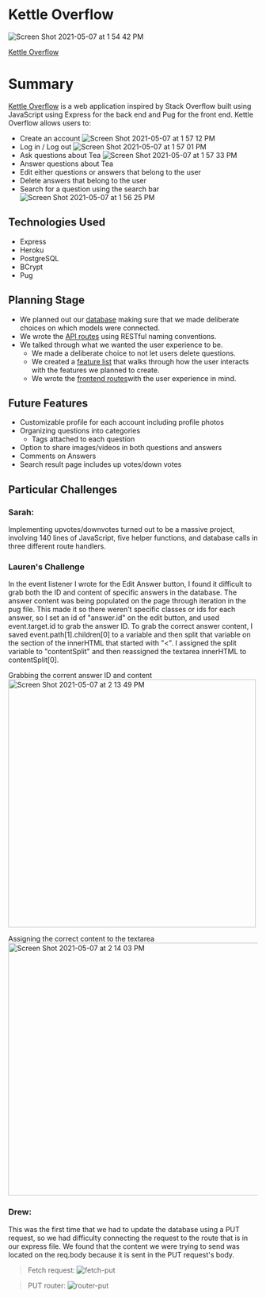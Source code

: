 # Kettle Overflow


![Screen Shot 2021-05-07 at 1 54 42 PM](https://user-images.githubusercontent.com/75630072/117512956-80984880-af45-11eb-856f-fa2380f842ed.png)

 [Kettle Overflow](https://kettle-overflow.herokuapp.com/)

# Summary

[Kettle Overflow](https://kettle-overflow.herokuapp.com/) is a web application inspired by Stack Overflow built using JavaScript using Express for the back end and Pug for the front end. Kettle Overflow allows users to:
-   Create an account
![Screen Shot 2021-05-07 at 1 57 12 PM](https://user-images.githubusercontent.com/78223925/117514226-feb21a80-af58-11eb-8fb9-a67ea7673c06.png)
-   Log in / Log out
![Screen Shot 2021-05-07 at 1 57 01 PM](https://user-images.githubusercontent.com/78223925/117514158-d5918a00-af58-11eb-9b74-0cc3635d8a9f.png)
-   Ask questions about Tea
![Screen Shot 2021-05-07 at 1 57 33 PM](https://user-images.githubusercontent.com/78223925/117514335-2ef9b900-af59-11eb-954a-98508b87a4a6.png)
-   Answer questions about Tea
-   Edit either questions or answers that belong to the user
-   Delete answers that belong to the user
-   Search for a question using the search bar
![Screen Shot 2021-05-07 at 1 56 25 PM](https://user-images.githubusercontent.com/78223925/117514392-53559580-af59-11eb-8c74-66e0ff89a566.png)

## Technologies Used

-   Express
-   Heroku
-   PostgreSQL
-   BCrypt 
-   Pug

## Planning Stage

- We planned out our [database](https://github.com/boothjacobs/KettleOverflow/wiki/Database-Schema)  making sure that we made deliberate choices on which models were connected.
- We wrote the [API routes](https://github.com/boothjacobs/KettleOverflow/wiki/API-Documentation) using RESTful naming conventions.
- We talked through what we wanted the user experience to be. 
	- We made a deliberate choice to not let users delete questions.
	- We created a [feature list](https://github.com/boothjacobs/KettleOverflow/wiki/Feature-List) that walks through how the user interacts with the features we planned to create.
	- We wrote the [frontend routes](https://github.com/boothjacobs/KettleOverflow/wiki/Frontend-Routes)with the user experience in mind.

## Future Features

-	Customizable profile for each account including profile photos
-	Organizing questions into categories
	-	Tags attached to each question
-	Option to share images/videos in both questions and answers
-	Comments on Answers
-	Search result page includes up votes/down votes


## Particular Challenges

### Sarah: 

Implementing upvotes/downvotes turned out to be a massive project, involving 140 lines of JavaScript, five helper functions, and database calls in three different route handlers. 

### Lauren's Challenge
In the event listener I wrote for the Edit Answer button, I found it difficult to grab both the ID and content of specific answers in the database. The answer content was being populated on the page through iteration in the pug file. This made it so there weren't specific classes or ids for each answer, so I set an id of "answer.id" on the edit button, and used event.target.id to grab the answer ID. To grab the correct answer content, I saved event.path[1].children[0] to a variable and then split that variable on the section of the innerHTML that started with "<". I assigned the split variable to "contentSplit" and then reassigned the textarea innerHTML to contentSplit[0].

Grabbing the corrent answer ID and content
<img width="500" alt="Screen Shot 2021-05-07 at 2 13 49 PM" src="https://user-images.githubusercontent.com/68528608/117509727-9c98eb80-af3f-11eb-8c4a-730143ec887b.png">

Assigning the correct content to the textarea
<img width="509" alt="Screen Shot 2021-05-07 at 2 14 03 PM" src="https://user-images.githubusercontent.com/68528608/117509744-a1f63600-af3f-11eb-9459-10f204a09903.png">

### Drew:

This was the first time that we had to update the database using a PUT request, so we had difficulty connecting the request to the route that is in our express file. We found that the content we were trying to send was located on the req.body because it is sent in the PUT request's body.

> Fetch request: 
![fetch-put](https://user-images.githubusercontent.com/78223925/117510133-23a28f80-af51-11eb-9312-5570b093592e.PNG)


> PUT router: 
![router-put](https://user-images.githubusercontent.com/78223925/117510175-37e68c80-af51-11eb-8034-bb84bb78cde3.PNG)

